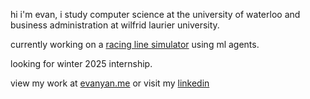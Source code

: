 hi i'm evan, i study computer science at the university of waterloo and business administration at wilfrid laurier university.

currently working on a <a href="https://github.com/evanyans/racing-line-simulation">racing line simulator</a> using ml agents.

looking for winter 2025 internship.

view my work at <a href="https://evanyan.me/">evanyan.me</a> or visit my <a href="https://www.linkedin.com/in/yanevan/">linkedin</a>

